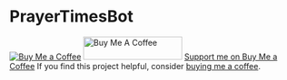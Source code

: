 # PrayerTimesBot


[![Buy Me a Coffee](https://img.shields.io/badge/Buy%20Me%20a%20Coffee-Donate-yellow.svg)](https://www.buymeacoffee.com/paytechuz)
<a href="https://www.buymeacoffee.com/paytechuz" target="_blank"><img src="https://cdn.buymeacoffee.com/buttons/default-orange.png" alt="Buy Me A Coffee" height="41" width="174"></a>
[Support me on Buy Me a Coffee](https://www.buymeacoffee.com/paytechuz)
If you find this project helpful, consider [buying me a coffee](https://www.buymeacoffee.com/paytechuz).